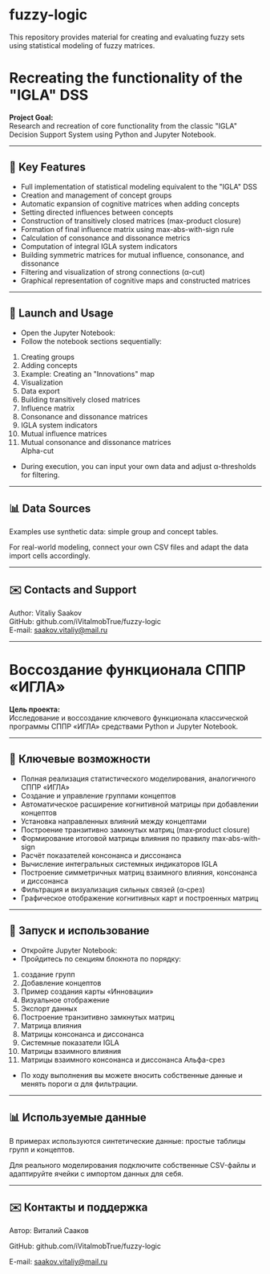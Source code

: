 # fuzzy-logic
This repository provides material for creating and evaluating fuzzy sets using statistical modeling of fuzzy matrices.

# Recreating the functionality of the "IGLA" DSS

**Project Goal:**  
Research and recreation of core functionality from the classic "IGLA" Decision Support System using Python and Jupyter Notebook.

---

## 📌 Key Features

- Full implementation of statistical modeling equivalent to the "IGLA" DSS  
- Creation and management of concept groups  
- Automatic expansion of cognitive matrices when adding concepts  
- Setting directed influences between concepts  
- Construction of transitively closed matrices (max-product closure)  
- Formation of final influence matrix using max-abs-with-sign rule  
- Calculation of consonance and dissonance metrics  
- Computation of integral IGLA system indicators  
- Building symmetric matrices for mutual influence, consonance, and dissonance  
- Filtering and visualization of strong connections (α-cut)  
- Graphical representation of cognitive maps and constructed matrices  

---

## 🚀 Launch and Usage
- Open the Jupyter Notebook:
- Follow the notebook sections sequentially:
1. Creating groups  
2. Adding concepts  
3. Example: Creating an "Innovations" map  
4. Visualization  
5. Data export  
6. Building transitively closed matrices  
7. Influence matrix  
8. Consonance and dissonance matrices  
9. IGLA system indicators  
10. Mutual influence matrices  
11. Mutual consonance and dissonance matrices  
Alpha-cut  
- During execution, you can input your own data and adjust α-thresholds for filtering.

---

## 📊 Data Sources
Examples use synthetic data: simple group and concept tables.

For real-world modeling, connect your own CSV files and adapt the data import cells accordingly.

---

## ✉️ Contacts and Support
Author: Vitaliy Saakov  
GitHub: github.com/iVitalmobTrue/fuzzy-logic  
E-mail: saakov.vitaliy@mail.ru


------------------------------------------


# Воссоздание функционала СППР «ИГЛА»

**Цель проекта:**  
Исследование и воссоздание ключевого функционала классической программы СППР «ИГЛА» средствами Python и Jupyter Notebook.

---

## 📌 Ключевые возможности

- Полная реализация статистического моделирования, аналогичного СППР «ИГЛА»  
- Создание и управление группами концептов  
- Автоматическое расширение когнитивной матрицы при добавлении концептов  
- Установка направленных влияний между концептами  
- Построение транзитивно замкнутых матриц (max‑product closure)  
- Формирование итоговой матрицы влияния по правилу max‑abs-with-sign  
- Расчёт показателей консонанса и диссонанса  
- Вычисление интегральных системных индикаторов IGLA  
- Построение симметричных матриц взаимного влияния, консонанса и диссонанса  
- Фильтрация и визуализация сильных связей (α‑срез)  
- Графическое отображение когнитивных карт и построенных матриц

---

## 🚀 Запуск и использование
- Откройте Jupyter Notebook:
- Пройдитесь по секциям блокнота по порядку:
1. создание групп
2. Добавление концептов
3. Пример создания карты «Инновации»
4. Визуальное отображение
5. Экспорт данных
6. Построение транзитивно замкнутых матриц
7. Матрица влияния
8. Матрицы консонанса и диссонанса
9. Системные показатели IGLA
10. Матрицы взаимного влияния
11. Матрицы взаимного консонанса и диссонанса
Альфа-срез
- По ходу выполнения вы можете вносить собственные данные и менять пороги α для фильтрации.

---

## 📊 Используемые данные
В примерах используются синтетические данные: простые таблицы групп и концептов.

Для реального моделирования подключите собственные CSV-файлы и адаптируйте ячейки с импортом данных для себя.

---

## ✉️ Контакты и поддержка
Автор: Виталий Сааков

GitHub: github.com/iVitalmobTrue/fuzzy-logic

E-mail: saakov.vitaliy@mail.ru

